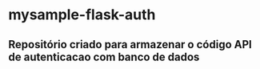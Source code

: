 # mysample-flask-auth

## Repositório criado para armazenar o código API de autenticacao com banco de dados

